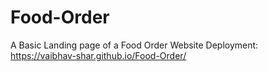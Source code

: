 # Food-Order
A Basic Landing page of a Food Order Website
Deployment: https://vaibhav-shar.github.io/Food-Order/
